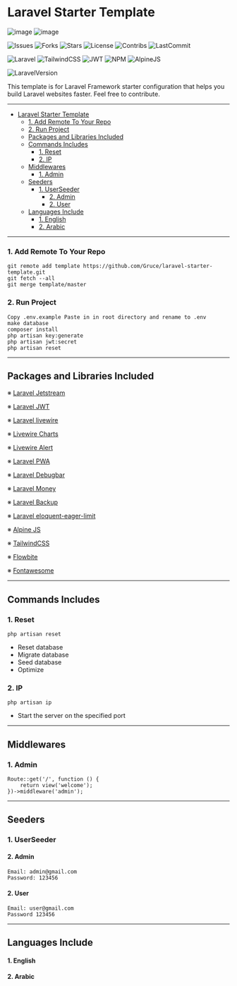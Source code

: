 # Laravel Starter Template

![image](https://user-images.githubusercontent.com/5357529/175783812-676139f7-6771-47f6-9905-205c2a4d2a67.png)
![image](https://user-images.githubusercontent.com/5357529/175783862-64ed6216-e9b1-4718-a03d-4b12756d964a.png)

![Issues](https://img.shields.io/github/issues/Gruce/laravel-starter-template)
![Forks](https://img.shields.io/github/forks/Gruce/laravel-starter-template)
![Stars](https://img.shields.io/github/stars/Gruce/laravel-starter-template)
![License](https://img.shields.io/github/license/Gruce/laravel-starter-template)
![Contribs](https://img.shields.io/github/contributors/Gruce/laravel-starter-template)
![LastCommit](https://img.shields.io/github/last-commit/Gruce/laravel-starter-template)

![Laravel](https://img.shields.io/badge/laravel-%23FF2D20.svg?style=for-the-badge&logo=laravel&logoColor=white)
![TailwindCSS](https://img.shields.io/badge/tailwindcss-%2338B2AC.svg?style=for-the-badge&logo=tailwind-css&logoColor=white)
![JWT](https://img.shields.io/badge/JWT-black?style=for-the-badge&logo=JSON%20web%20tokens)
![NPM](https://img.shields.io/badge/NPM-%23000000.svg?style=for-the-badge&logo=npm&logoColor=white)
![AlpineJS](https://img.shields.io/badge/AlpineJS-8BC0D0?style=for-the-badge&logo=alpine.js&logoColor=black)

![LaravelVersion](https://img.shields.io/badge/Laravel%20Version-9.0.0-red)



This template is for Laravel Framework starter configuration that helps you build Laravel websites faster. Feel free to contribute.



---

- [Laravel Starter Template](#laravel-starter-template)
    + [1. Add Remote To Your Repo](#1-add-remote-to-your-repo)
    + [2. Run Project](#2-run-project)
  * [Packages and Libraries Included](#packages-and-libraries-included)
  * [Commands Includes](#commands-includes)
    + [1. Reset](#1-reset)
    + [2. IP](#2-ip)
  * [Middlewares](#middlewares)
    + [1. Admin](#1-admin)
  * [Seeders](#seeders)
    + [1. UserSeeder](#1-userseeder)
      - [2. Admin](#2-admin)
      - [2. User](#2-user)
  * [Languages Include](#languages-include)
      - [1. English](#1-english)
      - [2. Arabic](#2-arabic)

---

### 1. Add Remote To Your Repo
```
git remote add template https://github.com/Gruce/laravel-starter-template.git
git fetch --all
git merge template/master
```

### 2. Run Project
```
Copy .env.example Paste in in root directory and rename to .env
make database
composer install
php artisan key:generate
php artisan jwt:secret
php artisan reset
```

---


## Packages and Libraries Included

※ [Laravel Jetstream](https://jetstream.laravel.com/)

※ [Laravel JWT](https://jwt-auth.readthedocs.io)

※ [Laravel livewire](https://laravel-livewire.com)

※ [Livewire Charts](https://github.com/asantibanez/livewire-charts)

※ [Livewire Alert](https://livewire-alert.jantinnerezo.com)

※ [Laravel PWA](https://github.com/silviolleite/laravel-pwa)

※ [Laravel Debugbar](https://github.com/barryvdh/laravel-debugbar)

※ [Laravel Money](https://github.com/akaunting/laravel-money)

※ [Laravel Backup](https://github.com/spatie/laravel-backup)

※ [Laravel eloquent-eager-limit](https://github.com/staudenmeir/eloquent-eager-limit)

※ [Alpine JS](https://alpinejs.dev)

※ [TailwindCSS](https://tailwindcss.com) 

※ [Flowbite](https://flowbite.com)

※ [Fontawesome](https://fontawesome.com)


---


## Commands Includes
### 1. Reset
```
php artisan reset
```
- Reset database
- Migrate database
- Seed database
- Optimize

### 2. IP
```
php artisan ip
```
- Start the server on the specified port


---


## Middlewares

### 1. Admin
```
Route::get('/', function () {
    return view('welcome');
})->middleware('admin');
```

---

## Seeders

### 1. UserSeeder
#### 2. Admin
```
Email: admin@gmail.com
Password: 123456
```
#### 2. User
```
Email: user@gmail.com
Password 123456
```

---

## Languages Include
#### 1. English
#### 2. Arabic






